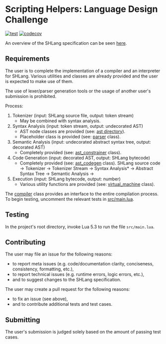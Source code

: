 # Scripting Helpers: Language Design Challenge
[![test](https://github.com/cntkillme/sh-challenge-language-design/workflows/test/badge.svg)](https://github.com/cntkillme/sh-challenge-language-design/actions)
[![codecov](https://codecov.io/gh/cntkillme/sh-challenge-language-design/branch/master/graph/badge.svg)](https://codecov.io/gh/cntkillme/sh-challenge-language-design)

An overview of the SHLang specification can be seen [here](doc/contents.md).

## Requirements
The user is to complete the implementation of a compiler and an interpreter for SHLang. Various utilities and classes are already provided and the user is expected to make use of them.

The use of lexer/parser generation tools or the usage of another user's submission is prohibited.

Process:
1. Tokenizer (input: SHLang source file, output: token stream)
	- May be combined with syntax analysis.
2. Syntax Analysis (input: token stream, output: undecorated AST)
	- AST node classes are provided (see: [ast directory](src/compiler/ast)).
	- Placeholder class is provided (see: [parser](src/compiler/parser.lua) class).
3. Semantic Analysis (input: undecorated abstract syntax tree, output: decorated AST)
	- Completely provided (see: [ast_constrainer](src/compiler/visitors/ast-constrainer.lua) class).
4. Code Generation (input: decorated AST, output: SHLang bytecode)
	- Completely provided (see: [ast_codegen](src/compiler/visitors/ast-codegen.lua) class).
SHLang source code -> Tokenizer -> Tokenizer Stream -> Syntax Analysis* -> Abstract Syntax Tree -> Semantic Analysis ->
5. Execution (input: SHLang bytecode, output: number)
	- Various utility functions are provided (see: [virtual_machine](src/virtual-machine.lua) class).

The [compiler](src/compiler/compiler.lua) class provides an interface to the entire compilation process. To begin testing, uncomment the relevant tests in [src/main.lua](src/main.lua).

## Testing
In the project's root directory, invoke Lua 5.3 to run the file `src/main.lua`.

## Contributing
The user may file an issue for the following reasons:
- to report meta issues (e.g. code/documentation clarity, conciseness, consistency, formatting, etc.),
- to report technical issues (e.g. runtime errors, logic errors, etc.),
- and to suggest changes to the SHLang specification.

The user may create a pull request for the following reasons:
- to fix an issue (see above),
- and to contribute additional tests and test cases.

## Submitting
The user's submission is judged solely based on the amount of passing test cases.
